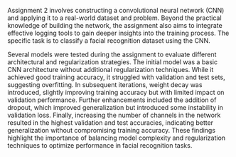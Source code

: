 Assignment 2 involves constructing a convolutional neural network (CNN) and applying it to a real-world dataset and problem. Beyond the practical knowledge of building the network, the assignment also aims to integrate effective logging tools to gain deeper insights into the training process. The specific task is to classify a facial recognition dataset using the CNN.

Several models were tested during the assignment to evaluate different architectural and regularization strategies. The initial model was a basic CNN architecture without additional regularization techniques. While it achieved good training accuracy, it struggled with validation and test sets, suggesting overfitting. In subsequent iterations, weight decay was introduced, slightly improving training accuracy but with limited impact on validation performance. Further enhancements included the addition of dropout, which improved generalization but introduced some instability in validation loss. Finally, increasing the number of channels in the network resulted in the highest validation and test accuracies, indicating better generalization without compromising training accuracy. These findings highlight the importance of balancing model complexity and regularization techniques to optimize performance in facial recognition tasks.
